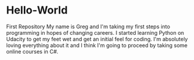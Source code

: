 # Hello-World
First Repository
My name is Greg and I'm taking my first steps into programming in hopes of changing careers. I started learning Python on Udacity to get my feet wet and get an initial feel for coding. I'm absolutely loving everything about it and I think I'm going to proceed by taking some online courses in C#.
